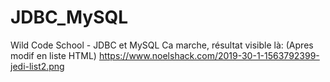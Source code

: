 # JDBC_MySQL
Wild Code School - JDBC et MySQL
Ca marche, résultat visible là: (Apres modif en liste HTML)
https://www.noelshack.com/2019-30-1-1563792399-jedi-list2.png



